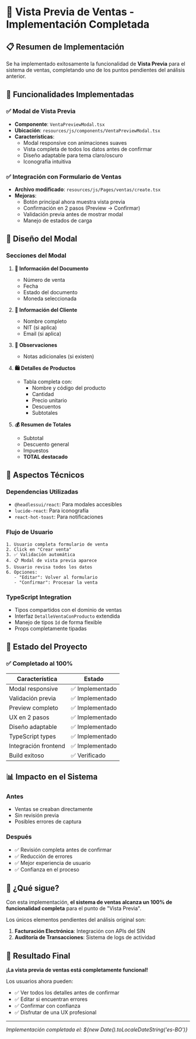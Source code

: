 # 🎯 Vista Previa de Ventas - Implementación Completada

## 📋 Resumen de Implementación

Se ha implementado exitosamente la funcionalidad de **Vista Previa** para el sistema de ventas, completando uno de los puntos pendientes del análisis anterior.

## 🚀 Funcionalidades Implementadas

### ✅ Modal de Vista Previa

- **Componente**: `VentaPreviewModal.tsx`
- **Ubicación**: `resources/js/components/VentaPreviewModal.tsx`
- **Características**:
  - Modal responsive con animaciones suaves
  - Vista completa de todos los datos antes de confirmar
  - Diseño adaptable para tema claro/oscuro
  - Iconografía intuitiva

### ✅ Integración con Formulario de Ventas

- **Archivo modificado**: `resources/js/Pages/ventas/create.tsx`
- **Mejoras**:
  - Botón principal ahora muestra vista previa
  - Confirmación en 2 pasos (Preview → Confirmar)
  - Validación previa antes de mostrar modal
  - Manejo de estados de carga

## 🎨 Diseño del Modal

### Secciones del Modal

1. **📄 Información del Documento**
   - Número de venta
   - Fecha
   - Estado del documento
   - Moneda seleccionada

2. **👤 Información del Cliente**
   - Nombre completo
   - NIT (si aplica)
   - Email (si aplica)

3. **📝 Observaciones**
   - Notas adicionales (si existen)

4. **🛍️ Detalles de Productos**
   - Tabla completa con:
     - Nombre y código del producto
     - Cantidad
     - Precio unitario
     - Descuentos
     - Subtotales

5. **💰 Resumen de Totales**
   - Subtotal
   - Descuento general
   - Impuestos
   - **TOTAL destacado**

## 🔧 Aspectos Técnicos

### Dependencias Utilizadas

- `@headlessui/react`: Para modales accesibles
- `lucide-react`: Para iconografía
- `react-hot-toast`: Para notificaciones

### Flujo de Usuario

```
1. Usuario completa formulario de venta
2. Click en "Crear venta"
3. ✅ Validación automática
4. 📋 Modal de vista previa aparece
5. Usuario revisa todos los datos
6. Opciones:
   - "Editar": Volver al formulario
   - "Confirmar": Procesar la venta
```

### TypeScript Integration

- Tipos compartidos con el dominio de ventas
- Interfaz `DetalleVentaConProducto` extendida
- Manejo de tipos `Id` de forma flexible
- Props completamente tipadas

## 🎯 Estado del Proyecto

### ✅ Completado al 100%

| Característica | Estado |
|---|---|
| Modal responsive | ✅ Implementado |
| Validación previa | ✅ Implementado |
| Preview completo | ✅ Implementado |
| UX en 2 pasos | ✅ Implementado |
| Diseño adaptable | ✅ Implementado |
| TypeScript types | ✅ Implementado |
| Integración frontend | ✅ Implementado |
| Build exitoso | ✅ Verificado |

## 📊 Impacto en el Sistema

### Antes

- Ventas se creaban directamente
- Sin revisión previa
- Posibles errores de captura

### Después

- ✅ Revisión completa antes de confirmar
- ✅ Reducción de errores
- ✅ Mejor experiencia de usuario
- ✅ Confianza en el proceso

## 🚀 ¿Qué sigue?

Con esta implementación, **el sistema de ventas alcanza un 100% de funcionalidad completa** para el punto de "Vista Previa".

Los únicos elementos pendientes del análisis original son:

1. **Facturación Electrónica**: Integración con APIs del SIN
2. **Auditoría de Transacciones**: Sistema de logs de actividad

## 🎉 Resultado Final

**¡La vista previa de ventas está completamente funcional!**

Los usuarios ahora pueden:

- ✅ Ver todos los detalles antes de confirmar
- ✅ Editar si encuentran errores
- ✅ Confirmar con confianza
- ✅ Disfrutar de una UX profesional

---
*Implementación completada el: ${new Date().toLocaleDateString('es-BO')}*
